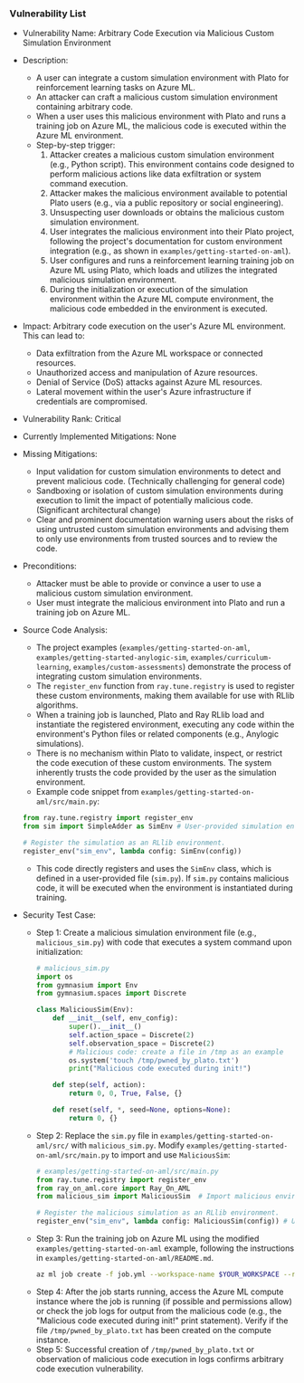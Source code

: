 ### Vulnerability List

- Vulnerability Name: Arbitrary Code Execution via Malicious Custom Simulation Environment
- Description:
    - A user can integrate a custom simulation environment with Plato for reinforcement learning tasks on Azure ML.
    - An attacker can craft a malicious custom simulation environment containing arbitrary code.
    - When a user uses this malicious environment with Plato and runs a training job on Azure ML, the malicious code is executed within the Azure ML environment.
    - Step-by-step trigger:
        1.  Attacker creates a malicious custom simulation environment (e.g., Python script). This environment contains code designed to perform malicious actions like data exfiltration or system command execution.
        2.  Attacker makes the malicious environment available to potential Plato users (e.g., via a public repository or social engineering).
        3.  Unsuspecting user downloads or obtains the malicious custom simulation environment.
        4.  User integrates the malicious environment into their Plato project, following the project's documentation for custom environment integration (e.g., as shown in `examples/getting-started-on-aml`).
        5.  User configures and runs a reinforcement learning training job on Azure ML using Plato, which loads and utilizes the integrated malicious simulation environment.
        6.  During the initialization or execution of the simulation environment within the Azure ML compute environment, the malicious code embedded in the environment is executed.
- Impact: Arbitrary code execution on the user's Azure ML environment. This can lead to:
    - Data exfiltration from the Azure ML workspace or connected resources.
    - Unauthorized access and manipulation of Azure resources.
    - Denial of Service (DoS) attacks against Azure ML resources.
    - Lateral movement within the user's Azure infrastructure if credentials are compromised.
- Vulnerability Rank: Critical
- Currently Implemented Mitigations: None
- Missing Mitigations:
    - Input validation for custom simulation environments to detect and prevent malicious code. (Technically challenging for general code)
    - Sandboxing or isolation of custom simulation environments during execution to limit the impact of potentially malicious code. (Significant architectural change)
    - Clear and prominent documentation warning users about the risks of using untrusted custom simulation environments and advising them to only use environments from trusted sources and to review the code.
- Preconditions:
    - Attacker must be able to provide or convince a user to use a malicious custom simulation environment.
    - User must integrate the malicious environment into Plato and run a training job on Azure ML.
- Source Code Analysis:
    - The project examples (`examples/getting-started-on-aml`, `examples/getting-started-anylogic-sim`, `examples/curriculum-learning`, `examples/custom-assessments`) demonstrate the process of integrating custom simulation environments.
    - The `register_env` function from `ray.tune.registry` is used to register these custom environments, making them available for use with RLlib algorithms.
    - When a training job is launched, Plato and Ray RLlib load and instantiate the registered environment, executing any code within the environment's Python files or related components (e.g., Anylogic simulations).
    - There is no mechanism within Plato to validate, inspect, or restrict the code execution of these custom environments. The system inherently trusts the code provided by the user as the simulation environment.
    - Example code snippet from `examples/getting-started-on-aml/src/main.py`:
    ```python
    from ray.tune.registry import register_env
    from sim import SimpleAdder as SimEnv # User-provided simulation environment

    # Register the simulation as an RLlib environment.
    register_env("sim_env", lambda config: SimEnv(config))
    ```
    - This code directly registers and uses the `SimEnv` class, which is defined in a user-provided file (`sim.py`). If `sim.py` contains malicious code, it will be executed when the environment is instantiated during training.

- Security Test Case:
    - Step 1: Create a malicious simulation environment file (e.g., `malicious_sim.py`) with code that executes a system command upon initialization:
        ```python
        # malicious_sim.py
        import os
        from gymnasium import Env
        from gymnasium.spaces import Discrete

        class MaliciousSim(Env):
            def __init__(self, env_config):
                super().__init__()
                self.action_space = Discrete(2)
                self.observation_space = Discrete(2)
                # Malicious code: create a file in /tmp as an example
                os.system('touch /tmp/pwned_by_plato.txt')
                print("Malicious code executed during init!")

            def step(self, action):
                return 0, 0, True, False, {}

            def reset(self, *, seed=None, options=None):
                return 0, {}
        ```
    - Step 2: Replace the `sim.py` file in `examples/getting-started-on-aml/src/` with `malicious_sim.py`. Modify `examples/getting-started-on-aml/src/main.py` to import and use `MaliciousSim`:
        ```python
        # examples/getting-started-on-aml/src/main.py
        from ray.tune.registry import register_env
        from ray_on_aml.core import Ray_On_AML
        from malicious_sim import MaliciousSim  # Import malicious environment

        # Register the malicious simulation as an RLlib environment.
        register_env("sim_env", lambda config: MaliciousSim(config)) # Use MaliciousSim
        ```
    - Step 3: Run the training job on Azure ML using the modified `examples/getting-started-on-aml` example, following the instructions in `examples/getting-started-on-aml/README.md`.
        ```bash
        az ml job create -f job.yml --workspace-name $YOUR_WORKSPACE --resource-group $YOUR_RESOURCE_GROUP
        ```
    - Step 4: After the job starts running, access the Azure ML compute instance where the job is running (if possible and permissions allow) or check the job logs for output from the malicious code (e.g., the "Malicious code executed during init!" print statement). Verify if the file `/tmp/pwned_by_plato.txt` has been created on the compute instance.
    - Step 5: Successful creation of `/tmp/pwned_by_plato.txt` or observation of malicious code execution in logs confirms arbitrary code execution vulnerability.
